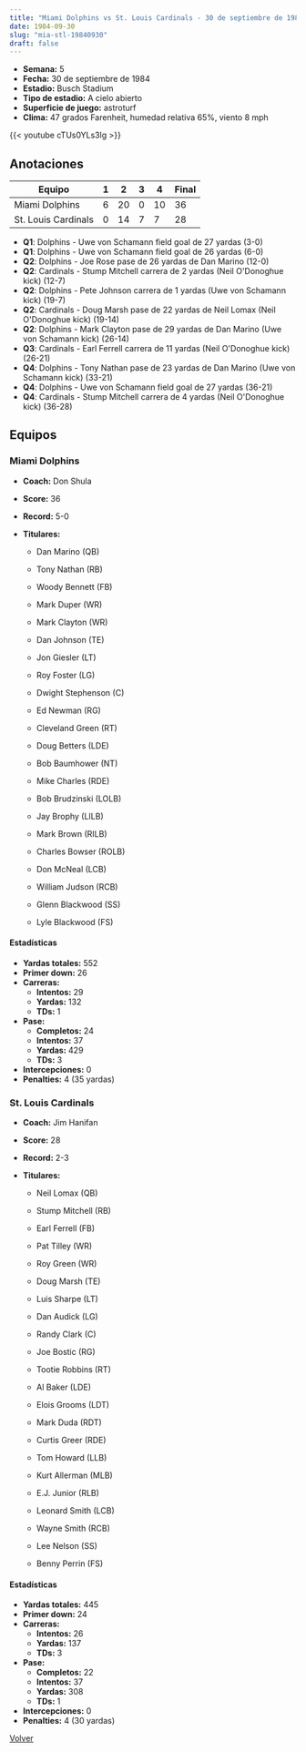 ```yaml
---
title: "Miami Dolphins vs St. Louis Cardinals - 30 de septiembre de 1984"
date: 1984-09-30
slug: "mia-stl-19840930"
draft: false
---
```


- **Semana:** 5
- **Fecha:** 30 de septiembre de 1984
- **Estadio:** Busch Stadium
- **Tipo de estadio:** A cielo abierto
- **Superficie de juego:** astroturf
- **Clima:** 47 grados Farenheit, humedad relativa 65%, viento 8 mph


{{< youtube cTUs0YLs3lg >}}


## Anotaciones
| Equipo | 1 | 2 | 3 | 4 | Final |
|--------|---|---|---|---|-------|
| Miami Dolphins  | 6 | 20 | 0 | 10  | 36 |
| St. Louis Cardinals  | 0 | 14 | 7 | 7  | 28 |
- **Q1**: Dolphins - Uwe von Schamann field goal de 27 yardas (3-0)
- **Q1**: Dolphins - Uwe von Schamann field goal de 26 yardas (6-0)
- **Q2**: Dolphins - Joe Rose pase de 26 yardas de Dan Marino (12-0)
- **Q2**: Cardinals - Stump Mitchell carrera de 2 yardas (Neil O'Donoghue kick) (12-7)
- **Q2**: Dolphins - Pete Johnson carrera de 1 yardas (Uwe von Schamann kick) (19-7)
- **Q2**: Cardinals - Doug Marsh pase de 22 yardas de Neil Lomax (Neil O'Donoghue kick) (19-14)
- **Q2**: Dolphins - Mark Clayton pase de 29 yardas de Dan Marino (Uwe von Schamann kick) (26-14)
- **Q3**: Cardinals - Earl Ferrell carrera de 11 yardas (Neil O'Donoghue kick) (26-21)
- **Q4**: Dolphins - Tony Nathan pase de 23 yardas de Dan Marino (Uwe von Schamann kick) (33-21)
- **Q4**: Dolphins - Uwe von Schamann field goal de 27 yardas (36-21)
- **Q4**: Cardinals - Stump Mitchell carrera de 4 yardas (Neil O'Donoghue kick) (36-28)


## Equipos


### Miami Dolphins
* **Coach:** Don Shula
* **Score:** 36
* **Record:** 5-0
* **Titulares:** 

  * Dan Marino (QB) 

  * Tony Nathan (RB) 

  * Woody Bennett (FB) 

  * Mark Duper (WR) 

  * Mark Clayton (WR) 

  * Dan Johnson (TE) 

  * Jon Giesler (LT) 

  * Roy Foster (LG) 

  * Dwight Stephenson (C) 

  * Ed Newman (RG) 

  * Cleveland Green (RT) 

  * Doug Betters (LDE) 

  * Bob Baumhower (NT) 

  * Mike Charles (RDE) 

  * Bob Brudzinski (LOLB) 

  * Jay Brophy (LILB) 

  * Mark Brown (RILB) 

  * Charles Bowser (ROLB) 

  * Don McNeal (LCB) 

  * William Judson (RCB) 

  * Glenn Blackwood (SS) 

  * Lyle Blackwood (FS) 

#### Estadísticas
* **Yardas totales:** 552
* **Primer down:** 26
* **Carreras:**
  * **Intentos:** 29
  * **Yardas:** 132
  * **TDs:** 1
* **Pase:**
  * **Completos:** 24
  * **Intentos:** 37
  * **Yardas:** 429
  * **TDs:** 3
* **Intercepciones:** 0
* **Penalties:** 4 (35 yardas)

### St. Louis Cardinals
* **Coach:** Jim Hanifan
* **Score:** 28
* **Record:** 2-3
* **Titulares:** 

  * Neil Lomax (QB) 

  * Stump Mitchell (RB) 

  * Earl Ferrell (FB) 

  * Pat Tilley (WR) 

  * Roy Green (WR) 

  * Doug Marsh (TE) 

  * Luis Sharpe (LT) 

  * Dan Audick (LG) 

  * Randy Clark (C) 

  * Joe Bostic (RG) 

  * Tootie Robbins (RT) 

  * Al Baker (LDE) 

  * Elois Grooms (LDT) 

  * Mark Duda (RDT) 

  * Curtis Greer (RDE) 

  * Tom Howard (LLB) 

  * Kurt Allerman (MLB) 

  * E.J. Junior (RLB) 

  * Leonard Smith (LCB) 

  * Wayne Smith (RCB) 

  * Lee Nelson (SS) 

  * Benny Perrin (FS) 

#### Estadísticas
* **Yardas totales:** 445
* **Primer down:** 24
* **Carreras:**
  * **Intentos:** 26
  * **Yardas:** 137
  * **TDs:** 3
* **Pase:**
  * **Completos:** 22
  * **Intentos:** 37
  * **Yardas:** 308
  * **TDs:** 1
* **Intercepciones:** 0
* **Penalties:** 4 (30 yardas)


[Volver](/historia/1984)
